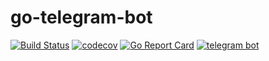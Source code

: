 # go-telegram-bot

[![Build Status](https://travis-ci.org/silloy/go-telegram-bot.svg?branch=master)](https://travis-ci.org/silloy/go-telegram-bot)
[![codecov](https://img.shields.io/codecov/c/github/neighborhood999/go-telegram-weather-bot.svg?style=flat-square)](https://codecov.io/gh/neighborhood999/go-telegram-weather-bot)
[![Go Report Card](https://goreportcard.com/badge/github.com/neighborhood999/go-telegram-weather-bot?style=flat-square)](https://goreportcard.com/report/github.com/neighborhood999/go-telegram-weather-bot)
[![telegram bot](https://img.shields.io/badge/telegram-bot-blue.svg?style=flat-square)](https://github.com/neighborhood999/go-telegram-weather-bot)
